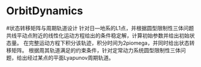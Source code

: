 # OrbitDynamics
#状态转移矩阵与周期轨道设计 
针对日—地系的L1点，并根据圆型限制性三体问题共线平动点附近的线性化运动方程给出的条件稳定解，计算初始参数并给出初始状态量。 
在完整运动方程下积分该轨迹，积分时间为2piomega，并同时给出状态转移矩阵。 
根据周其轨道满足的约束条件，针对定常动力系统圆型限制性三体问题，给出经过某点的平面Lyapunov周期轨道。
